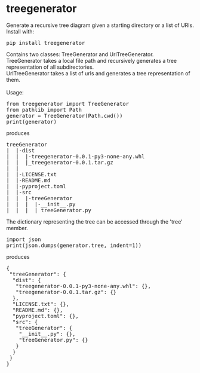 # treegenerator
Generate a recursive tree diagram given a starting directory or a list of URIs.<br>
Install with:
<pre>pip install treegenerator</pre>
Contains two classes: TreeGenerator and UrlTreeGenerator.<br>
TreeGenerator takes a local file path and recursively generates a tree representation of all subdirectories.<br>
UrlTreeGenerator takes a list of urls and generates a tree representation of them.<br>
<br>
Usage:<br>
<pre>
from treegenerator import TreeGenerator
from pathlib import Path
generator = TreeGenerator(Path.cwd())
print(generator)
</pre>
produces<br>
<pre>
treeGenerator
|  |-dist
|  |  |-treegenerator-0.0.1-py3-none-any.whl
|  |  |_treegenerator-0.0.1.tar.gz
|  |
|  |-LICENSE.txt
|  |-README.md
|  |-pyproject.toml
|  |-src
|  |  |-treeGenerator
|  |  |  |-__init__.py
|  |  |  |_treeGenerator.py
</pre>
The dictionary representing the tree can be accessed through the 'tree' member.<br>
<pre>
import json
print(json.dumps(generator.tree, indent=1))
</pre>
produces<br>
<pre>
{
 "treeGenerator": {
  "dist": {
   "treegenerator-0.0.1-py3-none-any.whl": {},
   "treegenerator-0.0.1.tar.gz": {}
  },
  "LICENSE.txt": {},
  "README.md": {},
  "pyproject.toml": {},
  "src": {
   "treeGenerator": {
    "__init__.py": {},
    "treeGenerator.py": {}
   }
  }
 }
}
</pre>
